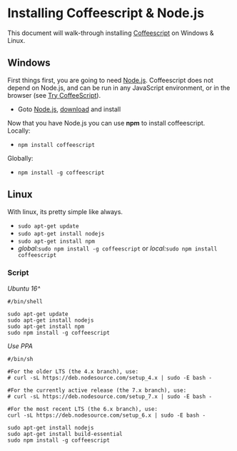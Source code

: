 # Installing Coffeescript & Node.js
This document will walk-through installing [Coffeescript](http://coffeescript.org/#top) on Windows & Linux. 

## Windows
First things first, you are going to need [Node.js](). Coffeescript does not depend on Node.js, and can be run in any JavaScript environment, or in the browser (see [Try CoffeeScript](http://coffeescript.org/#try)). 
* Goto [Node.js](https://nodejs.org/en/), [download](https://nodejs.org/dist/v6.11.3/node-v6.11.3-x64.msi) and install

Now that you have Node.js you can use **npm** to install coffeescript.  
Locally:
* `npm install coffeescript`

Globally:
* `npm install -g coffeescript`

## Linux
With linux, its pretty simple like always. 
* `sudo apt-get update`
* `sudo apt-get install nodejs`
* `sudo apt-get install npm`
* *global:*`sudo npm install -g coffeescript` or *local:*`sudo npm install coffeescript`


### Script
*Ubuntu 16^*
```shell
#/bin/shell

sudo apt-get update
sudo apt-get install nodejs
sudo apt-get install npm
sudo npm install -g coffeescript
```
*Use PPA*
```shell
#/bin/sh

#For the older LTS (the 4.x branch), use:
# curl -sL https://deb.nodesource.com/setup_4.x | sudo -E bash -

#For the currently active release (the 7.x branch), use:
# curl -sL https://deb.nodesource.com/setup_7.x | sudo -E bash -

#For the most recent LTS (the 6.x branch), use:
curl -sL https://deb.nodesource.com/setup_6.x | sudo -E bash -

sudo apt-get install nodejs
sudo apt-get install build-essential
sudo npm install -g coffeescript
```